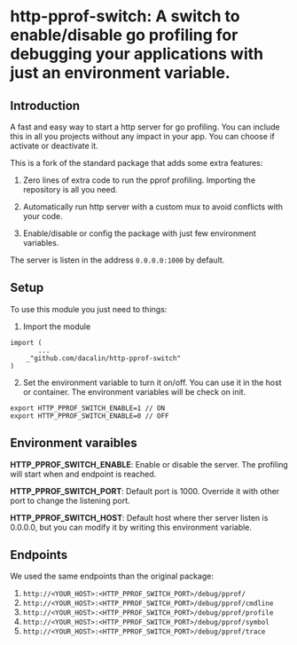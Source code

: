 # http-pprof-switch: A switch to enable/disable go profiling for debugging your applications with just an environment variable.

## Introduction 
A fast and easy way to start a http server for go profiling. You can include
this in all you projects without any impact in your app. You can choose if activate
or deactivate it.

This is a fork of the standard package that adds some extra features: 

1. Zero lines of extra code to run the pprof profiling. Importing the repository is all you need.

2. Automatically run http server with a custom mux to avoid conflicts with your code.

3. Enable/disable or config the package with just few environment variables.


The server is listen in the address `0.0.0.0:1000` by default.


## Setup
To use this module you just need to things: 
1. Import the module
```
import (
       ...
	_"github.com/dacalin/http-pprof-switch"
)
```

2. Set the environment variable to turn it on/off. You can use it in the host or container. 
The environment variables will be check on init.
```
export HTTP_PPROF_SWITCH_ENABLE=1 // ON
export HTTP_PPROF_SWITCH_ENABLE=0 // OFF
```


## Environment varaibles
**HTTP_PPROF_SWITCH_ENABLE**: Enable or disable the server. The profiling will start when and endpoint is reached.

**HTTP_PPROF_SWITCH_PORT**: Default port is 1000. Override it with other port to change the listening port. 

**HTTP_PPROF_SWITCH_HOST**: Default host where ther server listen is 0.0.0.0, but you can modify it by writing this environment variable.


## Endpoints
We used the same endpoints than the original package:

1. `http://<YOUR_HOST>:<HTTP_PPROF_SWITCH_PORT>/debug/pprof/`
2. `http://<YOUR_HOST>:<HTTP_PPROF_SWITCH_PORT>/debug/pprof/cmdline`
3. `http://<YOUR_HOST>:<HTTP_PPROF_SWITCH_PORT>/debug/pprof/profile`
4. `http://<YOUR_HOST>:<HTTP_PPROF_SWITCH_PORT>/debug/pprof/symbol`
5. `http://<YOUR_HOST>:<HTTP_PPROF_SWITCH_PORT>/debug/pprof/trace`





